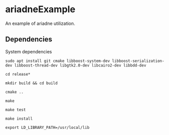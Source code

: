 # ariadneExample
An example of ariadne utilization.

## Dependencies
System dependencies
```
sudo apt install git cmake libboost-system-dev libboost-serialization-dev libboost-thread-dev libgtk2.0-dev libcairo2-dev libbdd-dev
```
```
cd release*
```
```
mkdir build && cd build
```
```
cmake ..
```
```
make
```
```
make test
```
```
make install 
```
```
export LD_LIBRARY_PATH=/usr/local/lib
```
